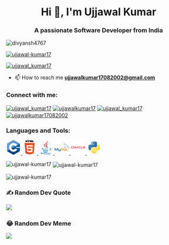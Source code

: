 <h1 align="center">Hi 👋, I'm Ujjawal Kumar</h1>
<h3 align="center">A passionate Software Developer from India</h3>
<p align="left"> <img src="https://komarev.com/ghpvc/?username=divyansh4767&label=Profile%20views&color=0e75b6&style=flat" alt="divyansh4767" /> </p>
<p align="left"> <a href="https://github.com/ryo-ma/github-profile-trophy"><img src="https://github-profile-trophy.vercel.app/?username=ujjawal-kumar17" alt="ujjawal-kumar17" /></a> </p>

<p align="left"> <a href="https://twitter.com/ujjawal_kumar17" target="blank"><img src="https://img.shields.io/twitter/follow/ujjawal_kumar17?logo=twitter&style=for-the-badge" alt="ujjawal_kumar17" /></a> </p>

- 📫 How to reach me **ujjawalkumar17082002@gmail.com**

<h3 align="left">Connect with me:</h3>
<p align="left">
<a href="https://twitter.com/ujjawal_kumar17" target="blank"><img align="center" src="https://raw.githubusercontent.com/rahuldkjain/github-profile-readme-generator/master/src/images/icons/Social/twitter.svg" alt="ujjawal_kumar17" height="30" width="40" /></a>
<a href="https://linkedin.com/in/ujjawalkumar17" target="blank"><img align="center" src="https://raw.githubusercontent.com/rahuldkjain/github-profile-readme-generator/master/src/images/icons/Social/linked-in-alt.svg" alt="ujjawalkumar17" height="30" width="40" /></a>
<a href="https://instagram.com/ujjawal_kumar17" target="blank"><img align="center" src="https://raw.githubusercontent.com/rahuldkjain/github-profile-readme-generator/master/src/images/icons/Social/instagram.svg" alt="ujjawal_kumar17" height="30" width="40" /></a>
<a href="https://www.leetcode.com/ujjawalkumar17082002" target="blank"><img align="center" src="https://raw.githubusercontent.com/rahuldkjain/github-profile-readme-generator/master/src/images/icons/Social/leet-code.svg" alt="ujjawalkumar17082002" height="30" width="40" /></a>
</p>

<h3 align="left">Languages and Tools:</h3>
<p align="left"> <a href="https://www.w3schools.com/cpp/" target="_blank" rel="noreferrer"> <img src="https://raw.githubusercontent.com/devicons/devicon/master/icons/cplusplus/cplusplus-original.svg" alt="cplusplus" width="40" height="40"/> </a> <a href="https://www.w3.org/html/" target="_blank" rel="noreferrer"> <img src="https://raw.githubusercontent.com/devicons/devicon/master/icons/html5/html5-original-wordmark.svg" alt="html5" width="40" height="40"/> </a> <a href="https://www.java.com" target="_blank" rel="noreferrer"> <img src="https://raw.githubusercontent.com/devicons/devicon/master/icons/java/java-original.svg" alt="java" width="40" height="40"/> </a> <a href="https://www.mysql.com/" target="_blank" rel="noreferrer"> <img src="https://raw.githubusercontent.com/devicons/devicon/master/icons/mysql/mysql-original-wordmark.svg" alt="mysql" width="40" height="40"/> </a> <a href="https://www.oracle.com/" target="_blank" rel="noreferrer"> <img src="https://raw.githubusercontent.com/devicons/devicon/master/icons/oracle/oracle-original.svg" alt="oracle" width="40" height="40"/> </a> <a href="https://www.python.org" target="_blank" rel="noreferrer"> <img src="https://raw.githubusercontent.com/devicons/devicon/master/icons/python/python-original.svg" alt="python" width="40" height="40"/> </a> </p>

<p><img align="left" src="https://github-readme-stats.vercel.app/api/top-langs?username=ujjawal-kumar17&show_icons=true&locale=en&layout=compact" alt="ujjawal-kumar17" /></p>

<p>&nbsp;<img align="center" src="https://github-readme-stats.vercel.app/api?username=ujjawal-kumar17&show_icons=true&locale=en" alt="ujjawal-kumar17" /></p>

<p><img align="center" src="https://github-readme-streak-stats.herokuapp.com/?user=ujjawal-kumar17&" alt="ujjawal-kumar17" /></p>

### ✍️ Random Dev Quote
![](https://quotes-github-readme.vercel.app/api?type=horizontal&theme=radical)



### 😂 Random Dev Meme
<img src='https://randommeme-five.vercel.app/' style="height: 400px;"/>

